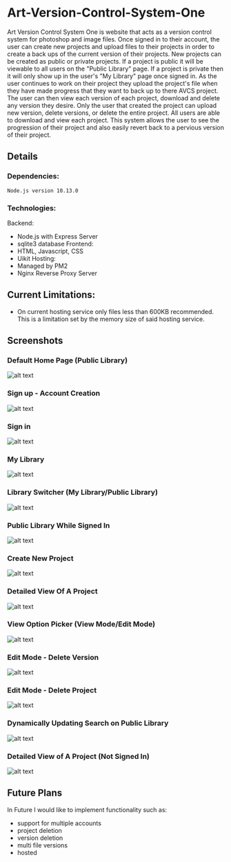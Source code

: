 # Art-Version-Control-System-One
Art Version Control System One is website that acts as a version control system for photoshop and image files. Once signed in to their account, the user can create new projects and upload files to their projects in order to create a back ups of the current version of their projects. New projects can be created as public or private projects. If a project is public it will be viewable to all users on the "Public Library" page. If a project is private then it will only show up in the user's "My Library" page once signed in. As the user continues to work on their project they upload the project's file when they have made progress that they want to back up to there AVCS project. The user can then view each version of each project, download and delete any version they desire. Only the user that created the project can upload new version, delete versions, or delete the entire project. All users are able to download and view each project. This system allows the user to see the progression of their project and also easily revert back to a pervious version of their project.

## Details
### Dependencies:
  ```Node.js version 10.13.0```

### Technologies:
Backend:
 - Node.js with Express Server
 - sqlite3 database
Frontend:
 - HTML, Javascript, CSS
 - Uikit
Hosting:
 - Managed by PM2
 - Nginx Reverse Proxy Server

## Current Limitations:
 - On current hosting service only files less than 600KB recommended. This is a limitation set by the memory size of said hosting service.

## Screenshots

### Default Home Page (Public Library)
![alt text](https://raw.githubusercontent.com/TheUzbekistan/Art-Version-Control-System-One/master/screenshots/Screenshot1-homepagedefault.png  "Screenshot1")
### Sign up - Account Creation
![alt text](https://raw.githubusercontent.com/TheUzbekistan/Art-Version-Control-System-One/master/screenshots/Screenshot2-signup.png "Screenshot2")
### Sign in
![alt text](screenshots/Screenshot3-signin.png "Screenshot3")
### My Library
![alt text](https://raw.githubusercontent.com/TheUzbekistan/Art-Version-Control-System-One/master/screenshots/Screenshot4-mylibrary.png "Screenshot4")
### Library Switcher (My Library/Public Library)
![alt text](https://raw.githubusercontent.com/TheUzbekistan/Art-Version-Control-System-One/master/screenshots/Screenshot5-libraryswitcher.png "Screenshot5")
### Public Library While Signed In
![alt text](https://raw.githubusercontent.com/TheUzbekistan/Art-Version-Control-System-One/master/screenshots/Screenshot6-publiclibrarysignedin.png "Screenshot6")
### Create New Project
![alt text](https://raw.githubusercontent.com/TheUzbekistan/Art-Version-Control-System-One/master/screenshots/Screenshot7-createnewproject.png "Screenshot7")
### Detailed View Of A Project
![alt text](https://raw.githubusercontent.com/TheUzbekistan/Art-Version-Control-System-One/master/screenshots/Screenshot8-detailedviewsignedin.png "Screenshot8")
### View Option Picker (View Mode/Edit Mode)
![alt text](https://raw.githubusercontent.com/TheUzbekistan/Art-Version-Control-System-One/master/screenshots/Screenshot9-viewoptionswitcher.png "Screenshot9")
### Edit Mode - Delete Version
![alt text](https://raw.githubusercontent.com/TheUzbekistan/Art-Version-Control-System-One/master/screenshots/Screenshot10-deleteversion.png "Screenshot10")
### Edit Mode - Delete Project
![alt text](https://raw.githubusercontent.com/TheUzbekistan/Art-Version-Control-System-One/master/screenshots/Screenshot11-deleteproject.png "Screenshot11")
### Dynamically Updating Search on Public Library
![alt text](https://raw.githubusercontent.com/TheUzbekistan/Art-Version-Control-System-One/master/screenshots/Screenshot12-search.png "Screenshot12")
### Detailed View of A Project (Not Signed In)
![alt text](https://raw.githubusercontent.com/TheUzbekistan/Art-Version-Control-System-One/master/screenshots/Screenshot13-notsignedindetails.png "Screenshot13")



## Future Plans
In Future I would like to implement functionality such as:
  - support for multiple accounts
  - project deletion
  - version deletion
  - multi file versions
  - hosted
